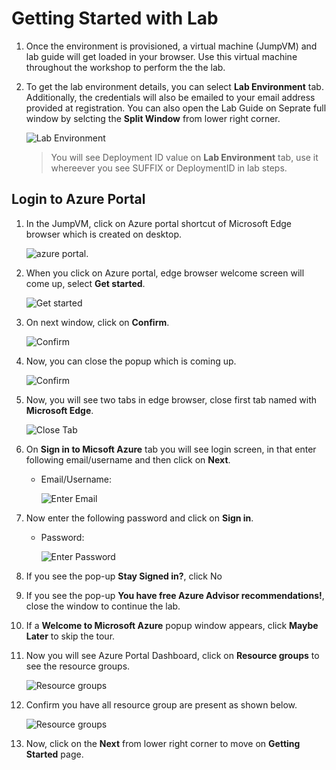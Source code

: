 # Getting Started with Lab

1. Once the environment is provisioned, a virtual machine (JumpVM) and lab guide will get loaded in your browser. Use this virtual machine throughout the workshop to perform the the lab.
2. To get the lab environment details, you can select **Lab Environment** tab. Additionally, the credentials will also be emailed to your email address provided at registration. You can also open the Lab Guide on Seprate full window by selcting the **Split Window** from lower right corner.

   ![](media/image1.png "Lab Environment")
 
    > You will see Deployment ID value on **Lab Environment** tab, use it whereever you see SUFFIX or DeploymentID in lab steps.
 
## Login to Azure Portal
1. In the JumpVM, click on Azure portal shortcut of Microsoft Edge browser which is created on desktop.

   ![azure portal.](media/image2.png)
   
2. When you click on Azure portal, edge browser welcome screen will come up, select **Get started**.

   ![](media/image3.png "Get started")
   
3. On next window, click on **Confirm**.

   ![](./media/image4.png "Confirm")
   
4. Now, you can close the popup which is coming up.

   ![](media/image5.png "Confirm")
   
5. Now, you will see two tabs in edge browser, close first tab named with **Microsoft Edge**.

   ![](media/image6.png "Close Tab")
   
6. On **Sign in to Micsoft Azure** tab you will see login screen, in that enter following email/username and then click on **Next**. 
   * Email/Username: <inject key="AzureAdUserEmail"></inject>
   
     ![](media/image7.png "Enter Email")
     
7. Now enter the following password and click on **Sign in**.
   * Password: <inject key="AzureAdUserPassword"></inject>
   
     ![](media/image8.png "Enter Password")
     
8. If you see the pop-up **Stay Signed in?**, click No

9. If you see the pop-up **You have free Azure Advisor recommendations!**, close the window to continue the lab.

10. If a **Welcome to Microsoft Azure** popup window appears, click **Maybe Later** to skip the tour.
   
12. Now you will see Azure Portal Dashboard, click on **Resource groups** to see the resource groups.

    ![](media/image9.png "Resource groups")
   
13. Confirm you have all resource group are present as shown below.

    ![](/media/image10.png "Resource groups")
   
14. Now, click on the **Next** from lower right corner to move on **Getting Started** page.
